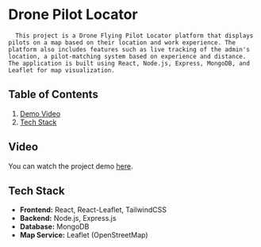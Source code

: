 # Drone Pilot Locator

      This project is a Drone Flying Pilot Locator platform that displays pilots on a map based on their location and work experience. The platform also includes features such as live tracking of the admin's location, a pilot-matching system based on experience and distance. The application is built using React, Node.js, Express, MongoDB, and Leaflet for map visualization.

## Table of Contents
1. [Demo Video](#video)
2. [Tech Stack](#tech-stack)

## Video
You can watch the project demo [here](https://youtu.be/AfnSKtUC3GY).

## Tech Stack

- **Frontend:** React, React-Leaflet, TailwindCSS
- **Backend:** Node.js, Express.js
- **Database:** MongoDB
- **Map Service:** Leaflet (OpenStreetMap)


